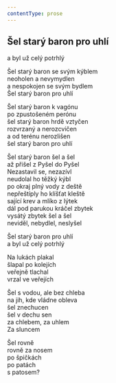 ```yaml
---
contentType: prose
---
```


<section>

## Šel starý baron pro uhlí

a byl už celý potrhlý

Šel starý baron se svým kýblem  
neoholen a nevymydlen  
a nespokojen se svým bydlem  
Šel starý baron pro uhlí

Šel starý baron k vagónu  
po zpustošeném perónu  
šel starý baron hrdě vztyčen  
rozvrzaný a nerozcvičen  
a od terénu nerozlišen  
šel starý baron pro uhlí

Šel starý baron šel a šel  
až přišel z Pyšel do Pyšel  
Nezastavil se, nezazívl  
neudolal ho těžký kýbl  
po okraj plný vody z deště  
nepřeštíply ho klíšťat kleště  
sající krev a mlíko z lýtek  
dál pod parukou kráčel zbytek  
vysátý zbytek šel a šel  
neviděl, nebydlel, neslyšel

Šel starý baron pro uhlí  
a byl už celý potrhlý

Na lukách plakal  
šlapal po kolejích  
veřejně tlachal  
vrzal ve veřejích

Šel s vodou, ale bez chleba  
na jih, kde vládne obleva  
šel znechucen  
šel v dechu sen  
za chlebem, za uhlem  
Za sluncem

Šel rovně  
rovně za nosem  
po špičkách  
po patách  
s patosem?

</section>
